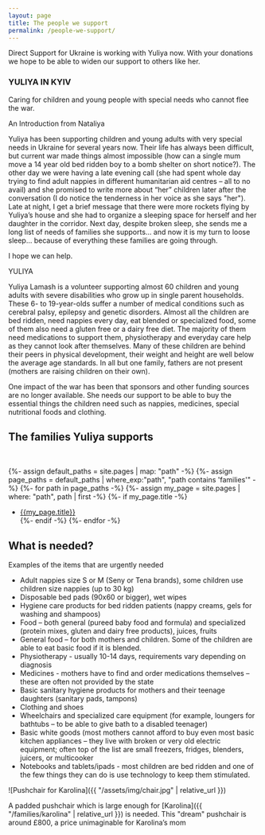 ```yaml
---
layout: page
title: The people we support
permalink: /people-we-support/
---
```


Direct Support for Ukraine is working with Yuliya now.  With your donations we hope to be able to widen our support to others like her.


### YULIYA IN KYIV
<!-- todo: image -->
Caring for children and young people with special needs who cannot flee the war.

An Introduction from Nataliya

Yuliya has been supporting children and young adults with very special needs in Ukraine for several years now. Their life has always been difficult, but current war made things almost impossible (how can a single mum move a 14 year old bed ridden boy to a bomb shelter on short notice?). The other day we were having a late evening call (she had spent whole day trying to find adult nappies in different humanitarian aid centres – all to no avail) and she promised to write more about “her” children later after the conversation (I do notice the tenderness in her voice as she says "her"). Late at night, I get a brief message that there were more rockets flying by Yuliya’s house and she had to organize a sleeping space for herself and her daughter in the corridor. Next day, despite broken sleep, she sends me a long list of needs of families she supports… and now it is my turn to loose sleep… because of everything these families are going through.


I hope we can help.

YULIYA

Yuliya Lamash is a volunteer supporting almost 60 children and young adults with severe disabilities who grow up in single parent households. These 6- to 19-year-olds suffer a number of medical conditions such as cerebral palsy, epilepsy and genetic disorders. Almost all the children are bed ridden, need nappies every day, eat blended or specialized food, some of them also need a gluten free or a dairy free diet. The majority of them need medications to support them, physiotherapy and everyday care help as they cannot look after themselves. Many of these children are behind their peers in physical development, their weight and height are well below the average age standards. In all but one family, fathers are not present (mothers are raising children on their own).

One impact of the war has been that sponsors and other funding sources are no longer available. She needs our support to be able to buy the essential things the children need such as nappies, medicines, special nutritional foods and clothing.

## The families Yuliya supports

<br>

  {%- assign default_paths = site.pages | map: "path" -%}
  {%- assign page_paths = default_paths | where_exp:"path", "path contains 'families'" -%}
	          {%- for path in page_paths -%}
            {%- assign my_page = site.pages | where: "path", path | first -%}
            {%- if my_page.title -%}
- [{{my_page.title}}]({{my_page.url}})<br>
            {%- endif -%}
          {%- endfor -%}



## What is needed?

Examples of the items that are urgently needed

- Adult nappies size S or M (Seny or Tena brands), some children use children size nappies (up to 30 kg)
- Disposable bed pads (90x60 or bigger), wet wipes
- Hygiene care products for bed ridden patients (nappy creams, gels for washing and shampoos)
- Food – both general (pureed baby food and formula) and specialized (protein mixes, gluten and dairy free products), juices, fruits
- General food – for both mothers and children.  Some of the children are able to eat basic food if it is blended.
- Physiotherapy - usually 10-14 days, requirements vary depending on diagnosis
- Medicines - mothers have to find and order medications themselves – these are often not provided by the state
- Basic sanitary hygiene products for mothers and their teenage daughters (sanitary pads, tampons)
- Clothing and shoes
- Wheelchairs and specialized care equipment (for example, loungers for bathtubs – to be able to give bath to a disabled teenager)
- Basic white goods (most mothers cannot afford to buy even most basic kitchen appliances – they live with broken or very old electric equipment; often top of the list are small freezers, fridges, blenders, juicers, or multicooker
- Notebooks and tablets/ipads - most children are bed ridden and one of the few things they can do is use technology to keep them stimulated.

![Pushchair for Karolina]({{ "/assets/img/chair.jpg" | relative_url }})

A padded pushchair which is large enough for [Karolina]({{ "/families/karolina" | relative_url }}) is needed.  This
"dream" pushchair is around £800, a price unimaginable for Karolina’s mom